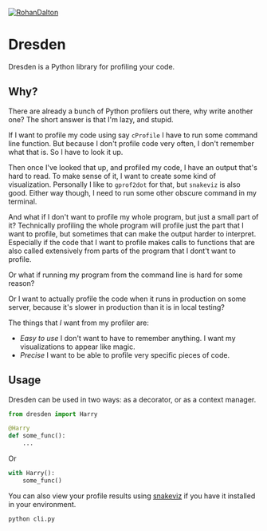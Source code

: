 [![RohanDalton](https://circleci.com/gh/RohanDalton/dresden.svg?style=shield)](https://circleci.com/gh/RohanDalton/dresden)

# Dresden

Dresden is a Python library for profiling your code.

## Why?
There are already a bunch of Python profilers out there, why write another one?
The short answer is that I'm lazy, and stupid. 

If I want to profile my code using say `cProfile` I have to run some command line function.
But because I don't profile code very often, I don't remember what that is. 
So I have to look it up. 

Then once I've looked that up, and profiled my code, I have an output that's hard to read. 
To make sense of it, I want to create some kind of visualization. 
Personally I like to `gprof2dot` for that, but `snakeviz` is also good.
Either way though, I need to run some other obscure command in my terminal.

And what if I don't want to profile my whole program, but just a small part of it?
Technically profiling the whole program will profile just the part that I want to profile, but sometimes that can make the output harder to interpret.
Especially if the code that I want to profile makes calls to functions that are also called extensively from parts of the program that I dont't want to profile.

Or what if running my program from the command line is hard for some reason?

Or I want to actually profile the code when it runs in production on some server, because it's slower in production than it is in local testing?

The things that *I* want from my profiler are:
* *Easy to use* I don't want to have to remember anything. 
I want my visualizations to appear like magic.
* *Precise* I want to be able to profile very specific pieces of code.


## Usage
Dresden can be used in two ways: as a decorator, or as a context manager.

```python
from dresden import Harry

@Harry
def some_func():
    ...
```

Or

```python
with Harry():
    some_func()
```

You can also view your profile results using [snakeviz](https://jiffyclub.github.io/snakeviz) if you have it installed in your environment.

```bash
python cli.py
```

